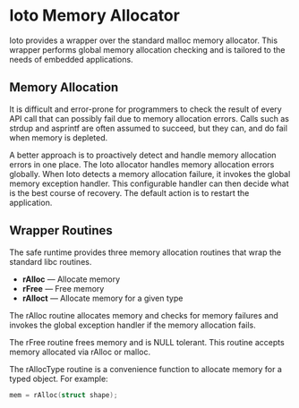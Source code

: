 # Ioto Memory Allocator

Ioto provides a wrapper over the standard malloc memory allocator. This wrapper performs global memory allocation checking and is tailored to the needs of embedded applications.

## Memory Allocation

It is difficult and error-prone for programmers to check the result of every API call that can possibly fail due to memory allocation errors. Calls such as strdup and asprintf are often assumed to succeed, but they can, and do fail when memory is depleted.

A better approach is to proactively detect and handle memory allocation errors in one place. The Ioto allocator handles memory allocation errors globally. When Ioto detects a memory allocation failure, it invokes the global memory exception handler. This configurable handler can then decide what is the best course of recovery. The default action is to restart the application.

## Wrapper Routines

The safe runtime provides three memory allocation routines that wrap the standard libc routines.

* **rAlloc** &mdash; Allocate memory
* **rFree** &mdash; Free memory
* **rAlloct** &mdash; Allocate memory for a given type

The rAlloc routine allocates memory and checks for memory failures and invokes the global exception handler if the memory allocation fails.

The rFree routine frees memory and is NULL tolerant. This routine accepts memory allocated via rAlloc or malloc.

The rAllocType routine is a convenience function to allocate memory for a typed object. For example:

```c
mem = rAlloc(struct shape);
```
